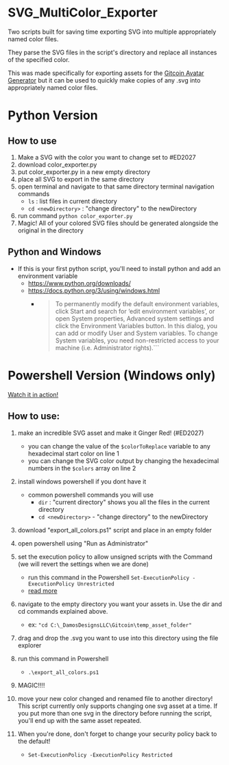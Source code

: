 # SVG_MultiColor_Exporter

Two scripts built for saving time exporting SVG into multiple appropriately named color files. 

They parse the SVG files in the script's directory and replace all instances of the specified color. 

This was made specifically for exporting assets for the [Gitcoin Avatar Generator](https://github.com/gitcoinco/web) but it can be used to quickly make copies of any .svg into appropriately named color files. 

# Python Version 
## How to use
1. Make a SVG with the color you want to change set to #ED2027
1. download color_exporter.py
2. put color_exporter.py in a new empty directory
3. place all SVG to export in the same directory
4. open terminal and navigate to that same directory
    terminal navigation commands
    - `ls` : list files in current directory
    - `cd <newDirectory>` : "change directory" to the newDirectory
5. run command ```python color_exporter.py```
6. Magic! All of your colored SVG files should be generated alongside the original in the directory

## Python and Windows
- If this is your first python script, you'll need to install python and add an environment variable
    - https://www.python.org/downloads/
    - https://docs.python.org/3/using/windows.html
        - >To permanently modify the default environment variables, click Start and search for ‘edit environment variables’, or open System properties, Advanced system settings and click the Environment Variables button. In this dialog, you can add or modify User and System variables. To change System variables, you need non-restricted access to your machine (i.e. Administrator rights).```

# Powershell Version (Windows only)
[Watch it in action!](https://www.youtube.com/watch?v=dfM_2emAa_Y&feature=youtu.be)

## How to use:
1. make an incredible SVG asset and make it Ginger Red! (#ED2027) 
    - you can change the value of the `$colorToReplace` variable to any hexadecimal start color on line 1
    - you can change the SVG color output by changing the hexadecimal numbers in the `$colors` array on line 2
  
2. install windows powershell if you dont have it
    - common powershell commands you will use
      - `dir` : "current directory" shows you all the files in the current directory
      - `cd <newDirectory>` - "change directory" to the newDirectory

3. download "export_all_colors.ps1" script and place in an empty folder

4. open powershell using "Run as Administrator"

5. set the execution policy to allow unsigned scripts with the Command (we will revert the settings when we are done)
    - run this command in the Powershell
    ```Set-ExecutionPolicy -ExecutionPolicy Unrestricted```
    - [read more](https://docs.microsoft.com/en-us/powershell/module/microsoft.powershell.core/about/about_execution_policies?view=powershell-6&viewFallbackFrom=powershell-Microsoft.PowerShell.Core)  

6. navigate to the empty directory you want your assets in. Use the dir and cd commands explained above.
    -  ex: ```"cd C:\_DamosDesignsLLC\Gitcoin\temp_asset_folder"```

7. drag and drop the .svg you want to use into this directory using the file explorer

8. run this command in Powershell
    - ```.\export_all_colors.ps1```

9. MAGIC!!!!

10. move your new color changed and renamed file to another directory! This script currently only supports changing one svg asset at a time. If you put more than one svg in the directory before running the script, you'll end up with the same asset repeated. 

11. When you're done, don't forget to change your security policy back to the default!

    - ```Set-ExecutionPolicy -ExecutionPolicy Restricted```
